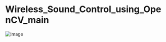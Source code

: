 # Wireless_Sound_Control_using_OpenCV_main

![image](https://github.com/KaziAfrozAlam/Wireless_Sound_Control_using_OpenCV_main/assets/80971832/5fc1f9db-e4d3-4d27-b836-30d062a08f92)
